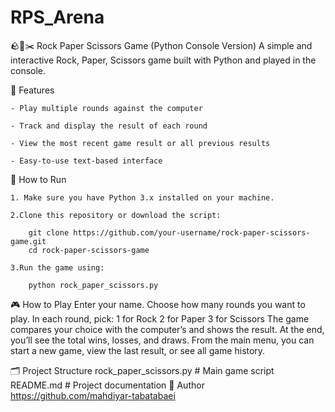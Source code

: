 # RPS_Arena
🪨📄✂️ Rock Paper Scissors Game (Python Console Version)
A simple and interactive Rock, Paper, Scissors game built with Python and played in the console.

📌 Features

	- Play multiple rounds against the computer
 
	- Track and display the result of each round
 
	- View the most recent game result or all previous results
 
	- Easy-to-use text-based interface

🚀 How to Run

	1. Make sure you have Python 3.x installed on your machine.
 
	2.Clone this repository or download the script:
 
		git clone https://github.com/your-username/rock-paper-scissors-game.git
		cd rock-paper-scissors-game
  
	3.Run the game using:
 
		python rock_paper_scissors.py

🎮 How to Play
	Enter your name.
	Choose how many rounds you want to play.
	In each round, pick:
		1 for Rock
		2 for Paper
		3 for Scissors
	The game compares your choice with the computer’s and shows the result.
	At the end, you’ll see the total wins, losses, and draws.
	From the main menu, you can start a new game, view the last result, or see all game history.

🗂️ Project Structure
	rock_paper_scissors.py     # Main game script
	README.md                  # Project documentation
👤 Author
	https://github.com/mahdiyar-tabatabaei
